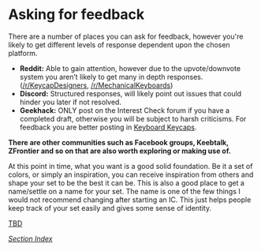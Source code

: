 # Asking for feedback
There are a number of places you can ask for feedback, however you're likely to get different levels of response dependent upon the chosen platform. 
- **Reddit:** Able to gain attention, however due to the upvote/downvote system you aren’t likely to get many in depth responses. ([/r/KeycapDesigners](https://www.reddit.com/r/keycapdesigners/), [/r/MechanicalKeyboards](https://www.reddit.com/r/MechanicalKeyboards/))
- **Discord:** Structured responses, will likely point out issues that could hinder you later if not resolved.
- **Geekhack:** ONLY post on the Interest Check forum if you have a completed draft, otherwise you will be subject to harsh criticisms. For feedback you are better posting in [Keyboard Keycaps](https://geekhack.org/index.php?board=80.0).

**There are other communities such as Facebook groups, Keebtalk, ZFrontier and so on that are also worth exploring or making use of.**

At this point in time, what you want is a good solid foundation. Be it a set of colors, or simply an inspiration, you can receive inspiration from others and shape your set to be the best it can be.
This is also a good place to get a name/settle on a name for your set. The name is one of the few things I would not recommend changing after starting an IC. This just helps people keep track of your set easily and gives some sense of identity.

[TBD](./TBD.md)

*[Section Index](./index.md)*
